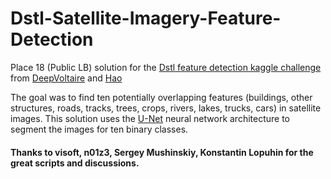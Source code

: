 # Dstl-Satellite-Imagery-Feature-Detection
Place 18 (Public LB) solution for the [Dstl feature detection kaggle challenge](https://www.kaggle.com/c/dstl-satellite-imagery-feature-detection) from [DeepVoltaire](https://www.kaggle.com/voltaire) and [Hao](https://www.kaggle.com/lihaorocky) 

The goal was to find ten potentially overlapping features (buildings, other structures, roads, tracks, trees,
crops, rivers, lakes, trucks, cars) in satellite images. This solution uses the [U-Net](https://arxiv.org/abs/1505.04597) neural network
architecture to segment the images for ten binary classes.

#### Thanks to visoft, n01z3, Sergey Mushinskiy, Konstantin Lopuhin for the great scripts and discussions.
